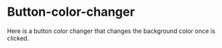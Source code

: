 # Button-color-changer
Here is a button color changer that changes the background color once is clicked.
